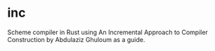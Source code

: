 # inc
Scheme compiler in Rust using An Incremental Approach to Compiler Construction by Abdulaziz Ghuloum as a guide.
